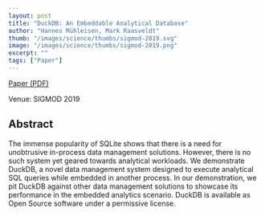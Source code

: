 ```yaml
---
layout: post
title: "DuckDB: An Embeddable Analytical Database"
author: "Hannes Mühleisen, Mark Raasveldt"
thumb: "/images/science/thumbs/sigmod-2019.svg"
image: "/images/science/thumbs/sigmod-2019.png"
excerpt: ""
tags: ["Paper"]
---
```


[Paper (PDF)](https://hannes.muehleisen.org/publications/SIGMOD2019-demo-duckdb.pdf)

Venue: SIGMOD 2019

## Abstract

The immense popularity of SQLite shows that there is a need for unobtrusive in-process data management solutions. However, there is no such system yet geared towards analytical workloads. We demonstrate DuckDB, a novel data management system designed to execute analytical SQL queries while embedded in another process. In our demonstration, we pit DuckDB against other data management solutions to showcase its performance in the embedded analytics scenario. DuckDB is available as Open Source software under a permissive license.
